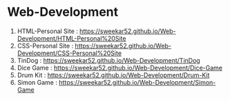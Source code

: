 # Web-Development

1. HTML-Personal Site : https://sweekar52.github.io/Web-Development/HTML-Personal%20Site
2. CSS-Personal Site : https://sweekar52.github.io/Web-Development/CSS-Personal%20Site
3. TinDog : https://sweekar52.github.io/Web-Development/TinDog
4. Dice Game : https://sweekar52.github.io/Web-Development/Dice-Game
5. Drum Kit : https://sweekar52.github.io/Web-Development/Drum-Kit
6. Simon Game : https://sweekar52.github.io/Web-Development/Simon-Game
